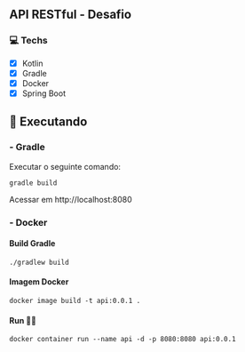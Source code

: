 ##  API RESTful - Desafio


### 💻 Techs
- [x] Kotlin
- [x] Gradle
- [x] Docker
- [x] Spring Boot

## 🚀 Executando

### - Gradle

Executar o seguinte comando:
```
gradle build

```

Acessar em http://localhost:8080

### - Docker

#### Build Gradle

```
./gradlew build
```

#### Imagem Docker 

```
docker image build -t api:0.0.1 .
```

#### Run 🚀🚀

```
docker container run --name api -d -p 8080:8080 api:0.0.1 
```


